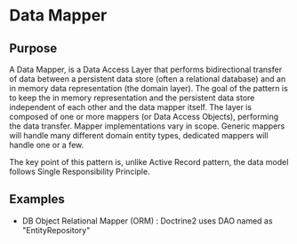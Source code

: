 # Data Mapper

## Purpose

A Data Mapper, is a Data Access Layer that performs bidirectional transfer of
data between a persistent data store (often a relational database) and an in
memory data representation (the domain layer). The goal of the pattern is to
keep the in memory representation and the persistent data store independent of
each other and the data mapper itself. The layer is composed of one or more
mappers (or Data Access Objects), performing the data transfer. Mapper
implementations vary in scope. Generic mappers will handle many different domain
entity types, dedicated mappers will handle one or a few.

The key point of this pattern is, unlike Active Record pattern, the data model follows Single Responsibility Principle.

## Examples

* DB Object Relational Mapper (ORM) : Doctrine2 uses DAO named as "EntityRepository"
